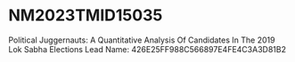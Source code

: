 # NM2023TMID15035
Political Juggernauts: A Quantitative Analysis Of Candidates In The 2019 Lok Sabha Elections
Lead Name: 426E25FF988C566897E4FE4C3A3D81B2
